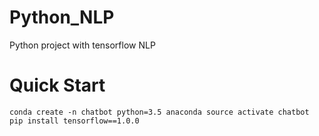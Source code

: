 # Python_NLP
Python project with tensorflow NLP

# Quick Start
`conda create -n chatbot python=3.5 anaconda
 source activate chatbot
 pip install tensorflow==1.0.0`
